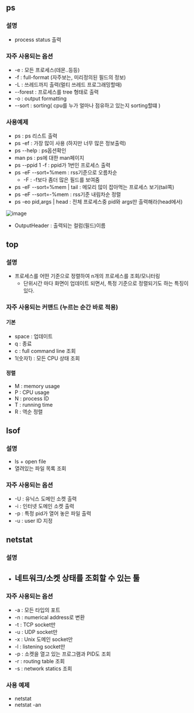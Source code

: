 ## ps

### 설명
+ process status 출력

### 자주 사용되는 옵션
+ -e : 모든 프로세스(데몬..등등)
+ -f : full-format (자주보는, 미리정의된 필드의 정보)
+ -L : 쓰레드까지 출력(멀티 쓰레드 프로그래밍할때)
+ --forest : 프로세스를 tree 형태로 출력
+ -o : output formatting
+ --sort : sorting( cpu를 누가 얼마나 점유하고 있는지 sorting할떄 )

### 사용예제
+ ps : ps 리스트 출력
+ ps -ef : 가장 많이 사용 (하지만 너무 많은 정보출력)
+ ps --help : ps옵션확인
+ man ps : ps에 대한 man페이지
+ ps --ppid 1 -f : ppid가 1번인 프로세스 출력
+ ps -eF --sort=%mem : rss기준으로 오름차순
  - -F : -f보다 좀더 많은 필드를 보여줌
+ ps -eF --sort=%mem | tail : 메모리 많이 잡아먹는 프로세스 보기(tail쪽) 
+ ps -eF --sort=-%mem : rss기준 내림차순 정렬
+ ps -eo pid,args | head : 전체 프로세스중 pid와 args만 출력해라(head에서)

![image](https://user-images.githubusercontent.com/49984996/153749675-90a9a7fa-9fef-4910-910d-dd3d1d63d2b9.png)

+ OutputHeader : 출력되는 컬럼(필드)이름

## top

### 설명
+ 프로세스를 어떤 기준으로 정렬하여 n개의 프로세스를 조회/모니터링
  - 단위시간 마다 화면이 업데이트 되면서, 특정 기준으로 정렬되기도 하는 특징이 있다.

### 자주 사용되는 커맨드 (누르는 순간 바로 적용)

#### 기본
+ space : 업데이트
+ q : 종료
+ c : full command line 조회
+ 1(숫자1) : 모든 CPU 상태 조회

#### 정렬
+ M : memory usage
+ P : CPU  usage
+ N : process ID
+ T : running time
+ R : 역순 정렬

## lsof

### 설명
+ ls + open file
+ 열려있는 파일 목록 조회

### 자주 사용되는 옵션
+ -U : 유닉스 도메인 소켓 출력
+ -i : 인터넷 도메인 소켓 출력
+ -p : 특정 pid가 열어 놓은 파일 출력
+ -u : user ID 지정

## netstat

### 설명
+ 네트워크/소켓 상태를 조회할 수 있는 툴
  -
### 자주 사용되는 옵션
+ -a : 모든 타입의 포트
+ -n : numerical address로 변환
+ -t : TCP socket만
+ -u : UDP socket만
+ -x : Unix 도메인 socket만
+ -l : listening socket만
+ -p : 소켓을 열고 있는 프로그램과 PID도 조회
+ -r : routing table 조회
+ -s : network statics 조회

### 사용 예제
+ netstat
+ netstat -an

